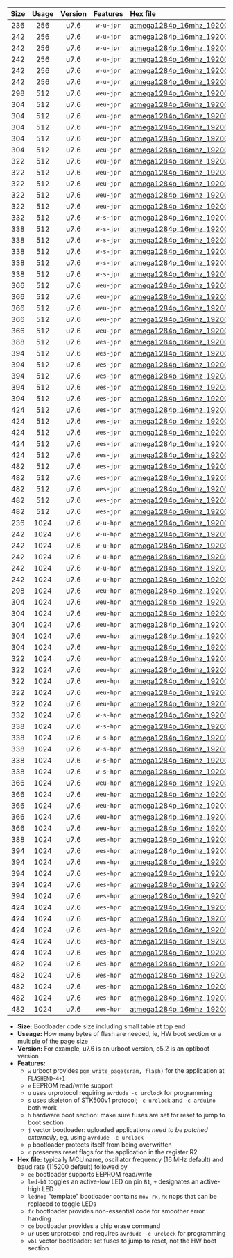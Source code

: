 |Size|Usage|Version|Features|Hex file|
|:-:|:-:|:-:|:-:|:--|
|236|256|u7.6|`w-u-jpr`|[atmega1284p_16mhz_19200bps_ur_vbl.hex](https://raw.githubusercontent.com/stefanrueger/urboot/main/atmega1284p_16mhz_19200bps_ur_vbl.hex)|
|242|256|u7.6|`w-u-jpr`|[atmega1284p_16mhz_19200bps_led+b5_ur_vbl.hex](https://raw.githubusercontent.com/stefanrueger/urboot/main/atmega1284p_16mhz_19200bps_led+b5_ur_vbl.hex)|
|242|256|u7.6|`w-u-jpr`|[atmega1284p_16mhz_19200bps_led+b7_ur_vbl.hex](https://raw.githubusercontent.com/stefanrueger/urboot/main/atmega1284p_16mhz_19200bps_led+b7_ur_vbl.hex)|
|242|256|u7.6|`w-u-jpr`|[atmega1284p_16mhz_19200bps_led+c7_ur_vbl.hex](https://raw.githubusercontent.com/stefanrueger/urboot/main/atmega1284p_16mhz_19200bps_led+c7_ur_vbl.hex)|
|242|256|u7.6|`w-u-jpr`|[atmega1284p_16mhz_19200bps_led+d7_ur_vbl.hex](https://raw.githubusercontent.com/stefanrueger/urboot/main/atmega1284p_16mhz_19200bps_led+d7_ur_vbl.hex)|
|242|256|u7.6|`w-u-jpr`|[atmega1284p_16mhz_19200bps_lednop_ur_vbl.hex](https://raw.githubusercontent.com/stefanrueger/urboot/main/atmega1284p_16mhz_19200bps_lednop_ur_vbl.hex)|
|298|512|u7.6|`weu-jpr`|[atmega1284p_16mhz_19200bps_ee_ur_vbl.hex](https://raw.githubusercontent.com/stefanrueger/urboot/main/atmega1284p_16mhz_19200bps_ee_ur_vbl.hex)|
|304|512|u7.6|`weu-jpr`|[atmega1284p_16mhz_19200bps_ee_led+b5_ur_vbl.hex](https://raw.githubusercontent.com/stefanrueger/urboot/main/atmega1284p_16mhz_19200bps_ee_led+b5_ur_vbl.hex)|
|304|512|u7.6|`weu-jpr`|[atmega1284p_16mhz_19200bps_ee_led+b7_ur_vbl.hex](https://raw.githubusercontent.com/stefanrueger/urboot/main/atmega1284p_16mhz_19200bps_ee_led+b7_ur_vbl.hex)|
|304|512|u7.6|`weu-jpr`|[atmega1284p_16mhz_19200bps_ee_led+c7_ur_vbl.hex](https://raw.githubusercontent.com/stefanrueger/urboot/main/atmega1284p_16mhz_19200bps_ee_led+c7_ur_vbl.hex)|
|304|512|u7.6|`weu-jpr`|[atmega1284p_16mhz_19200bps_ee_led+d7_ur_vbl.hex](https://raw.githubusercontent.com/stefanrueger/urboot/main/atmega1284p_16mhz_19200bps_ee_led+d7_ur_vbl.hex)|
|304|512|u7.6|`weu-jpr`|[atmega1284p_16mhz_19200bps_ee_lednop_ur_vbl.hex](https://raw.githubusercontent.com/stefanrueger/urboot/main/atmega1284p_16mhz_19200bps_ee_lednop_ur_vbl.hex)|
|322|512|u7.6|`weu-jpr`|[atmega1284p_16mhz_19200bps_ee_led+b5_fr_ur_vbl.hex](https://raw.githubusercontent.com/stefanrueger/urboot/main/atmega1284p_16mhz_19200bps_ee_led+b5_fr_ur_vbl.hex)|
|322|512|u7.6|`weu-jpr`|[atmega1284p_16mhz_19200bps_ee_led+b7_fr_ur_vbl.hex](https://raw.githubusercontent.com/stefanrueger/urboot/main/atmega1284p_16mhz_19200bps_ee_led+b7_fr_ur_vbl.hex)|
|322|512|u7.6|`weu-jpr`|[atmega1284p_16mhz_19200bps_ee_led+c7_fr_ur_vbl.hex](https://raw.githubusercontent.com/stefanrueger/urboot/main/atmega1284p_16mhz_19200bps_ee_led+c7_fr_ur_vbl.hex)|
|322|512|u7.6|`weu-jpr`|[atmega1284p_16mhz_19200bps_ee_led+d7_fr_ur_vbl.hex](https://raw.githubusercontent.com/stefanrueger/urboot/main/atmega1284p_16mhz_19200bps_ee_led+d7_fr_ur_vbl.hex)|
|322|512|u7.6|`weu-jpr`|[atmega1284p_16mhz_19200bps_ee_lednop_fr_ur_vbl.hex](https://raw.githubusercontent.com/stefanrueger/urboot/main/atmega1284p_16mhz_19200bps_ee_lednop_fr_ur_vbl.hex)|
|332|512|u7.6|`w-s-jpr`|[atmega1284p_16mhz_19200bps_vbl.hex](https://raw.githubusercontent.com/stefanrueger/urboot/main/atmega1284p_16mhz_19200bps_vbl.hex)|
|338|512|u7.6|`w-s-jpr`|[atmega1284p_16mhz_19200bps_led+b5_vbl.hex](https://raw.githubusercontent.com/stefanrueger/urboot/main/atmega1284p_16mhz_19200bps_led+b5_vbl.hex)|
|338|512|u7.6|`w-s-jpr`|[atmega1284p_16mhz_19200bps_led+b7_vbl.hex](https://raw.githubusercontent.com/stefanrueger/urboot/main/atmega1284p_16mhz_19200bps_led+b7_vbl.hex)|
|338|512|u7.6|`w-s-jpr`|[atmega1284p_16mhz_19200bps_led+c7_vbl.hex](https://raw.githubusercontent.com/stefanrueger/urboot/main/atmega1284p_16mhz_19200bps_led+c7_vbl.hex)|
|338|512|u7.6|`w-s-jpr`|[atmega1284p_16mhz_19200bps_led+d7_vbl.hex](https://raw.githubusercontent.com/stefanrueger/urboot/main/atmega1284p_16mhz_19200bps_led+d7_vbl.hex)|
|338|512|u7.6|`w-s-jpr`|[atmega1284p_16mhz_19200bps_lednop_vbl.hex](https://raw.githubusercontent.com/stefanrueger/urboot/main/atmega1284p_16mhz_19200bps_lednop_vbl.hex)|
|366|512|u7.6|`weu-jpr`|[atmega1284p_16mhz_19200bps_ee_led+b5_fr_ce_ur_vbl.hex](https://raw.githubusercontent.com/stefanrueger/urboot/main/atmega1284p_16mhz_19200bps_ee_led+b5_fr_ce_ur_vbl.hex)|
|366|512|u7.6|`weu-jpr`|[atmega1284p_16mhz_19200bps_ee_led+b7_fr_ce_ur_vbl.hex](https://raw.githubusercontent.com/stefanrueger/urboot/main/atmega1284p_16mhz_19200bps_ee_led+b7_fr_ce_ur_vbl.hex)|
|366|512|u7.6|`weu-jpr`|[atmega1284p_16mhz_19200bps_ee_led+c7_fr_ce_ur_vbl.hex](https://raw.githubusercontent.com/stefanrueger/urboot/main/atmega1284p_16mhz_19200bps_ee_led+c7_fr_ce_ur_vbl.hex)|
|366|512|u7.6|`weu-jpr`|[atmega1284p_16mhz_19200bps_ee_led+d7_fr_ce_ur_vbl.hex](https://raw.githubusercontent.com/stefanrueger/urboot/main/atmega1284p_16mhz_19200bps_ee_led+d7_fr_ce_ur_vbl.hex)|
|366|512|u7.6|`weu-jpr`|[atmega1284p_16mhz_19200bps_ee_lednop_fr_ce_ur_vbl.hex](https://raw.githubusercontent.com/stefanrueger/urboot/main/atmega1284p_16mhz_19200bps_ee_lednop_fr_ce_ur_vbl.hex)|
|388|512|u7.6|`wes-jpr`|[atmega1284p_16mhz_19200bps_ee_vbl.hex](https://raw.githubusercontent.com/stefanrueger/urboot/main/atmega1284p_16mhz_19200bps_ee_vbl.hex)|
|394|512|u7.6|`wes-jpr`|[atmega1284p_16mhz_19200bps_ee_led+b5_vbl.hex](https://raw.githubusercontent.com/stefanrueger/urboot/main/atmega1284p_16mhz_19200bps_ee_led+b5_vbl.hex)|
|394|512|u7.6|`wes-jpr`|[atmega1284p_16mhz_19200bps_ee_led+b7_vbl.hex](https://raw.githubusercontent.com/stefanrueger/urboot/main/atmega1284p_16mhz_19200bps_ee_led+b7_vbl.hex)|
|394|512|u7.6|`wes-jpr`|[atmega1284p_16mhz_19200bps_ee_led+c7_vbl.hex](https://raw.githubusercontent.com/stefanrueger/urboot/main/atmega1284p_16mhz_19200bps_ee_led+c7_vbl.hex)|
|394|512|u7.6|`wes-jpr`|[atmega1284p_16mhz_19200bps_ee_led+d7_vbl.hex](https://raw.githubusercontent.com/stefanrueger/urboot/main/atmega1284p_16mhz_19200bps_ee_led+d7_vbl.hex)|
|394|512|u7.6|`wes-jpr`|[atmega1284p_16mhz_19200bps_ee_lednop_vbl.hex](https://raw.githubusercontent.com/stefanrueger/urboot/main/atmega1284p_16mhz_19200bps_ee_lednop_vbl.hex)|
|424|512|u7.6|`wes-jpr`|[atmega1284p_16mhz_19200bps_ee_led+b5_fr_vbl.hex](https://raw.githubusercontent.com/stefanrueger/urboot/main/atmega1284p_16mhz_19200bps_ee_led+b5_fr_vbl.hex)|
|424|512|u7.6|`wes-jpr`|[atmega1284p_16mhz_19200bps_ee_led+b7_fr_vbl.hex](https://raw.githubusercontent.com/stefanrueger/urboot/main/atmega1284p_16mhz_19200bps_ee_led+b7_fr_vbl.hex)|
|424|512|u7.6|`wes-jpr`|[atmega1284p_16mhz_19200bps_ee_led+c7_fr_vbl.hex](https://raw.githubusercontent.com/stefanrueger/urboot/main/atmega1284p_16mhz_19200bps_ee_led+c7_fr_vbl.hex)|
|424|512|u7.6|`wes-jpr`|[atmega1284p_16mhz_19200bps_ee_led+d7_fr_vbl.hex](https://raw.githubusercontent.com/stefanrueger/urboot/main/atmega1284p_16mhz_19200bps_ee_led+d7_fr_vbl.hex)|
|424|512|u7.6|`wes-jpr`|[atmega1284p_16mhz_19200bps_ee_lednop_fr_vbl.hex](https://raw.githubusercontent.com/stefanrueger/urboot/main/atmega1284p_16mhz_19200bps_ee_lednop_fr_vbl.hex)|
|482|512|u7.6|`wes-jpr`|[atmega1284p_16mhz_19200bps_ee_led+b5_fr_ce_vbl.hex](https://raw.githubusercontent.com/stefanrueger/urboot/main/atmega1284p_16mhz_19200bps_ee_led+b5_fr_ce_vbl.hex)|
|482|512|u7.6|`wes-jpr`|[atmega1284p_16mhz_19200bps_ee_led+b7_fr_ce_vbl.hex](https://raw.githubusercontent.com/stefanrueger/urboot/main/atmega1284p_16mhz_19200bps_ee_led+b7_fr_ce_vbl.hex)|
|482|512|u7.6|`wes-jpr`|[atmega1284p_16mhz_19200bps_ee_led+c7_fr_ce_vbl.hex](https://raw.githubusercontent.com/stefanrueger/urboot/main/atmega1284p_16mhz_19200bps_ee_led+c7_fr_ce_vbl.hex)|
|482|512|u7.6|`wes-jpr`|[atmega1284p_16mhz_19200bps_ee_led+d7_fr_ce_vbl.hex](https://raw.githubusercontent.com/stefanrueger/urboot/main/atmega1284p_16mhz_19200bps_ee_led+d7_fr_ce_vbl.hex)|
|482|512|u7.6|`wes-jpr`|[atmega1284p_16mhz_19200bps_ee_lednop_fr_ce_vbl.hex](https://raw.githubusercontent.com/stefanrueger/urboot/main/atmega1284p_16mhz_19200bps_ee_lednop_fr_ce_vbl.hex)|
|236|1024|u7.6|`w-u-hpr`|[atmega1284p_16mhz_19200bps_ur.hex](https://raw.githubusercontent.com/stefanrueger/urboot/main/atmega1284p_16mhz_19200bps_ur.hex)|
|242|1024|u7.6|`w-u-hpr`|[atmega1284p_16mhz_19200bps_led+b5_ur.hex](https://raw.githubusercontent.com/stefanrueger/urboot/main/atmega1284p_16mhz_19200bps_led+b5_ur.hex)|
|242|1024|u7.6|`w-u-hpr`|[atmega1284p_16mhz_19200bps_led+b7_ur.hex](https://raw.githubusercontent.com/stefanrueger/urboot/main/atmega1284p_16mhz_19200bps_led+b7_ur.hex)|
|242|1024|u7.6|`w-u-hpr`|[atmega1284p_16mhz_19200bps_led+c7_ur.hex](https://raw.githubusercontent.com/stefanrueger/urboot/main/atmega1284p_16mhz_19200bps_led+c7_ur.hex)|
|242|1024|u7.6|`w-u-hpr`|[atmega1284p_16mhz_19200bps_led+d7_ur.hex](https://raw.githubusercontent.com/stefanrueger/urboot/main/atmega1284p_16mhz_19200bps_led+d7_ur.hex)|
|242|1024|u7.6|`w-u-hpr`|[atmega1284p_16mhz_19200bps_lednop_ur.hex](https://raw.githubusercontent.com/stefanrueger/urboot/main/atmega1284p_16mhz_19200bps_lednop_ur.hex)|
|298|1024|u7.6|`weu-hpr`|[atmega1284p_16mhz_19200bps_ee_ur.hex](https://raw.githubusercontent.com/stefanrueger/urboot/main/atmega1284p_16mhz_19200bps_ee_ur.hex)|
|304|1024|u7.6|`weu-hpr`|[atmega1284p_16mhz_19200bps_ee_led+b5_ur.hex](https://raw.githubusercontent.com/stefanrueger/urboot/main/atmega1284p_16mhz_19200bps_ee_led+b5_ur.hex)|
|304|1024|u7.6|`weu-hpr`|[atmega1284p_16mhz_19200bps_ee_led+b7_ur.hex](https://raw.githubusercontent.com/stefanrueger/urboot/main/atmega1284p_16mhz_19200bps_ee_led+b7_ur.hex)|
|304|1024|u7.6|`weu-hpr`|[atmega1284p_16mhz_19200bps_ee_led+c7_ur.hex](https://raw.githubusercontent.com/stefanrueger/urboot/main/atmega1284p_16mhz_19200bps_ee_led+c7_ur.hex)|
|304|1024|u7.6|`weu-hpr`|[atmega1284p_16mhz_19200bps_ee_led+d7_ur.hex](https://raw.githubusercontent.com/stefanrueger/urboot/main/atmega1284p_16mhz_19200bps_ee_led+d7_ur.hex)|
|304|1024|u7.6|`weu-hpr`|[atmega1284p_16mhz_19200bps_ee_lednop_ur.hex](https://raw.githubusercontent.com/stefanrueger/urboot/main/atmega1284p_16mhz_19200bps_ee_lednop_ur.hex)|
|322|1024|u7.6|`weu-hpr`|[atmega1284p_16mhz_19200bps_ee_led+b5_fr_ur.hex](https://raw.githubusercontent.com/stefanrueger/urboot/main/atmega1284p_16mhz_19200bps_ee_led+b5_fr_ur.hex)|
|322|1024|u7.6|`weu-hpr`|[atmega1284p_16mhz_19200bps_ee_led+b7_fr_ur.hex](https://raw.githubusercontent.com/stefanrueger/urboot/main/atmega1284p_16mhz_19200bps_ee_led+b7_fr_ur.hex)|
|322|1024|u7.6|`weu-hpr`|[atmega1284p_16mhz_19200bps_ee_led+c7_fr_ur.hex](https://raw.githubusercontent.com/stefanrueger/urboot/main/atmega1284p_16mhz_19200bps_ee_led+c7_fr_ur.hex)|
|322|1024|u7.6|`weu-hpr`|[atmega1284p_16mhz_19200bps_ee_led+d7_fr_ur.hex](https://raw.githubusercontent.com/stefanrueger/urboot/main/atmega1284p_16mhz_19200bps_ee_led+d7_fr_ur.hex)|
|322|1024|u7.6|`weu-hpr`|[atmega1284p_16mhz_19200bps_ee_lednop_fr_ur.hex](https://raw.githubusercontent.com/stefanrueger/urboot/main/atmega1284p_16mhz_19200bps_ee_lednop_fr_ur.hex)|
|332|1024|u7.6|`w-s-hpr`|[atmega1284p_16mhz_19200bps.hex](https://raw.githubusercontent.com/stefanrueger/urboot/main/atmega1284p_16mhz_19200bps.hex)|
|338|1024|u7.6|`w-s-hpr`|[atmega1284p_16mhz_19200bps_led+b5.hex](https://raw.githubusercontent.com/stefanrueger/urboot/main/atmega1284p_16mhz_19200bps_led+b5.hex)|
|338|1024|u7.6|`w-s-hpr`|[atmega1284p_16mhz_19200bps_led+b7.hex](https://raw.githubusercontent.com/stefanrueger/urboot/main/atmega1284p_16mhz_19200bps_led+b7.hex)|
|338|1024|u7.6|`w-s-hpr`|[atmega1284p_16mhz_19200bps_led+c7.hex](https://raw.githubusercontent.com/stefanrueger/urboot/main/atmega1284p_16mhz_19200bps_led+c7.hex)|
|338|1024|u7.6|`w-s-hpr`|[atmega1284p_16mhz_19200bps_led+d7.hex](https://raw.githubusercontent.com/stefanrueger/urboot/main/atmega1284p_16mhz_19200bps_led+d7.hex)|
|338|1024|u7.6|`w-s-hpr`|[atmega1284p_16mhz_19200bps_lednop.hex](https://raw.githubusercontent.com/stefanrueger/urboot/main/atmega1284p_16mhz_19200bps_lednop.hex)|
|366|1024|u7.6|`weu-hpr`|[atmega1284p_16mhz_19200bps_ee_led+b5_fr_ce_ur.hex](https://raw.githubusercontent.com/stefanrueger/urboot/main/atmega1284p_16mhz_19200bps_ee_led+b5_fr_ce_ur.hex)|
|366|1024|u7.6|`weu-hpr`|[atmega1284p_16mhz_19200bps_ee_led+b7_fr_ce_ur.hex](https://raw.githubusercontent.com/stefanrueger/urboot/main/atmega1284p_16mhz_19200bps_ee_led+b7_fr_ce_ur.hex)|
|366|1024|u7.6|`weu-hpr`|[atmega1284p_16mhz_19200bps_ee_led+c7_fr_ce_ur.hex](https://raw.githubusercontent.com/stefanrueger/urboot/main/atmega1284p_16mhz_19200bps_ee_led+c7_fr_ce_ur.hex)|
|366|1024|u7.6|`weu-hpr`|[atmega1284p_16mhz_19200bps_ee_led+d7_fr_ce_ur.hex](https://raw.githubusercontent.com/stefanrueger/urboot/main/atmega1284p_16mhz_19200bps_ee_led+d7_fr_ce_ur.hex)|
|366|1024|u7.6|`weu-hpr`|[atmega1284p_16mhz_19200bps_ee_lednop_fr_ce_ur.hex](https://raw.githubusercontent.com/stefanrueger/urboot/main/atmega1284p_16mhz_19200bps_ee_lednop_fr_ce_ur.hex)|
|388|1024|u7.6|`wes-hpr`|[atmega1284p_16mhz_19200bps_ee.hex](https://raw.githubusercontent.com/stefanrueger/urboot/main/atmega1284p_16mhz_19200bps_ee.hex)|
|394|1024|u7.6|`wes-hpr`|[atmega1284p_16mhz_19200bps_ee_led+b5.hex](https://raw.githubusercontent.com/stefanrueger/urboot/main/atmega1284p_16mhz_19200bps_ee_led+b5.hex)|
|394|1024|u7.6|`wes-hpr`|[atmega1284p_16mhz_19200bps_ee_led+b7.hex](https://raw.githubusercontent.com/stefanrueger/urboot/main/atmega1284p_16mhz_19200bps_ee_led+b7.hex)|
|394|1024|u7.6|`wes-hpr`|[atmega1284p_16mhz_19200bps_ee_led+c7.hex](https://raw.githubusercontent.com/stefanrueger/urboot/main/atmega1284p_16mhz_19200bps_ee_led+c7.hex)|
|394|1024|u7.6|`wes-hpr`|[atmega1284p_16mhz_19200bps_ee_led+d7.hex](https://raw.githubusercontent.com/stefanrueger/urboot/main/atmega1284p_16mhz_19200bps_ee_led+d7.hex)|
|394|1024|u7.6|`wes-hpr`|[atmega1284p_16mhz_19200bps_ee_lednop.hex](https://raw.githubusercontent.com/stefanrueger/urboot/main/atmega1284p_16mhz_19200bps_ee_lednop.hex)|
|424|1024|u7.6|`wes-hpr`|[atmega1284p_16mhz_19200bps_ee_led+b5_fr.hex](https://raw.githubusercontent.com/stefanrueger/urboot/main/atmega1284p_16mhz_19200bps_ee_led+b5_fr.hex)|
|424|1024|u7.6|`wes-hpr`|[atmega1284p_16mhz_19200bps_ee_led+b7_fr.hex](https://raw.githubusercontent.com/stefanrueger/urboot/main/atmega1284p_16mhz_19200bps_ee_led+b7_fr.hex)|
|424|1024|u7.6|`wes-hpr`|[atmega1284p_16mhz_19200bps_ee_led+c7_fr.hex](https://raw.githubusercontent.com/stefanrueger/urboot/main/atmega1284p_16mhz_19200bps_ee_led+c7_fr.hex)|
|424|1024|u7.6|`wes-hpr`|[atmega1284p_16mhz_19200bps_ee_led+d7_fr.hex](https://raw.githubusercontent.com/stefanrueger/urboot/main/atmega1284p_16mhz_19200bps_ee_led+d7_fr.hex)|
|424|1024|u7.6|`wes-hpr`|[atmega1284p_16mhz_19200bps_ee_lednop_fr.hex](https://raw.githubusercontent.com/stefanrueger/urboot/main/atmega1284p_16mhz_19200bps_ee_lednop_fr.hex)|
|482|1024|u7.6|`wes-hpr`|[atmega1284p_16mhz_19200bps_ee_led+b5_fr_ce.hex](https://raw.githubusercontent.com/stefanrueger/urboot/main/atmega1284p_16mhz_19200bps_ee_led+b5_fr_ce.hex)|
|482|1024|u7.6|`wes-hpr`|[atmega1284p_16mhz_19200bps_ee_led+b7_fr_ce.hex](https://raw.githubusercontent.com/stefanrueger/urboot/main/atmega1284p_16mhz_19200bps_ee_led+b7_fr_ce.hex)|
|482|1024|u7.6|`wes-hpr`|[atmega1284p_16mhz_19200bps_ee_led+c7_fr_ce.hex](https://raw.githubusercontent.com/stefanrueger/urboot/main/atmega1284p_16mhz_19200bps_ee_led+c7_fr_ce.hex)|
|482|1024|u7.6|`wes-hpr`|[atmega1284p_16mhz_19200bps_ee_led+d7_fr_ce.hex](https://raw.githubusercontent.com/stefanrueger/urboot/main/atmega1284p_16mhz_19200bps_ee_led+d7_fr_ce.hex)|
|482|1024|u7.6|`wes-hpr`|[atmega1284p_16mhz_19200bps_ee_lednop_fr_ce.hex](https://raw.githubusercontent.com/stefanrueger/urboot/main/atmega1284p_16mhz_19200bps_ee_lednop_fr_ce.hex)|

- **Size:** Bootloader code size including small table at top end
- **Useage:** How many bytes of flash are needed, ie, HW boot section or a multiple of the page size
- **Version:** For example, u7.6 is an urboot version, o5.2 is an optiboot version
- **Features:**
  + `w` urboot provides `pgm_write_page(sram, flash)` for the application at `FLASHEND-4+1`
  + `e` EEPROM read/write support
  + `u` uses urprotocol requiring `avrdude -c urclock` for programming
  + `s` uses skeleton of STK500v1 protocol; `-c urclock` and `-c arduino` both work
  + `h` hardware boot section: make sure fuses are set for reset to jump to boot section
  + `j` vector bootloader: uploaded applications *need to be patched externally*, eg, using `avrdude -c urclock`
  + `p` bootloader protects itself from being overwritten
  + `r` preserves reset flags for the application in the register R2
- **Hex file:** typically MCU name, oscillator frequency (16 MHz default) and baud rate (115200 default) followed by
  + `ee` bootloader supports EEPROM read/write
  + `led-b1` toggles an active-low LED on pin `B1`, `+` designates an active-high LED
  + `lednop` "template" bootloader contains `mov rx,rx` nops that can be replaced to toggle LEDs
  + `fr` bootloader provides non-essential code for smoother error handing
  + `ce` bootloader provides a chip erase command
  + `ur` uses urprotocol and requires `avrdude -c urclock` for programming
  + `vbl` vector bootloader: set fuses to jump to reset, not the HW boot section
